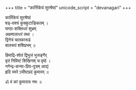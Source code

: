 +++
title = "कार्त्तिकेयं सुरश्रेष्ठं"
unicode_script = "devanagari"
+++

कार्तिकेयं सुरश्रेष्ठं  
षड्-वक्त्रं कुक्कुटाङ्कितम् ।  
घण्ठा-शक्तिधरं शुभ्रम्  
अक्षमालाधरं तथा ।  
द्विनेत्रं चातकारूढं  
बालरूपं शशिप्रभम् ॥  

हिमाद्रि-श्वेतं द्विभुजं भुजङ्गैर्  
वृतं निविष्टं शिखिनश् च पृष्ठे ।  
नगेन्द्र-कन्या-प्रिय-पुत्रम् आद्यं  
हृदि स्मरे ऽभीष्टप्रदं कुमारम् ॥ 

ॐ वं कां कुमाराय नमः ॥
